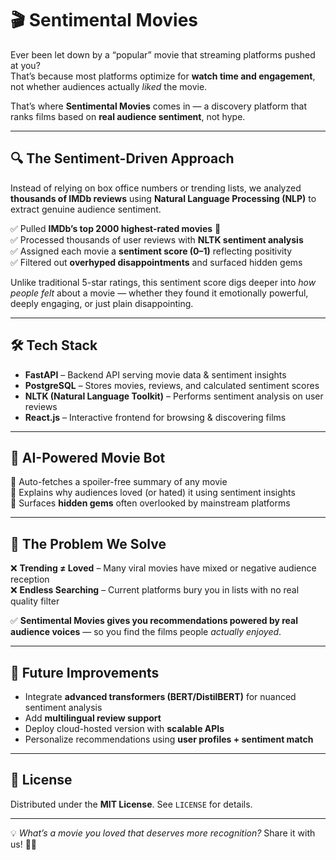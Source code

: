 # 🎬 Sentimental Movies  

Ever been let down by a “popular” movie that streaming platforms pushed at you?  
That’s because most platforms optimize for **watch time and engagement**, not whether audiences actually *liked* the movie.  

That’s where **Sentimental Movies** comes in — a discovery platform that ranks films based on **real audience sentiment**, not hype.  

---

## 🔍 The Sentiment-Driven Approach  

Instead of relying on box office numbers or trending lists, we analyzed **thousands of IMDb reviews** using **Natural Language Processing (NLP)** to extract genuine audience sentiment.  

✅ Pulled **IMDb’s top 2000 highest-rated movies** 🎥  
✅ Processed thousands of user reviews with **NLTK sentiment analysis**  
✅ Assigned each movie a **sentiment score (0–1)** reflecting positivity  
✅ Filtered out **overhyped disappointments** and surfaced hidden gems  

Unlike traditional 5-star ratings, this sentiment score digs deeper into *how people felt* about a movie — whether they found it emotionally powerful, deeply engaging, or just plain disappointing.  

---

## 🛠 Tech Stack  

- **FastAPI** – Backend API serving movie data & sentiment insights  
- **PostgreSQL** – Stores movies, reviews, and calculated sentiment scores  
- **NLTK (Natural Language Toolkit)** – Performs sentiment analysis on user reviews  
- **React.js** – Interactive frontend for browsing & discovering films  

---

## 🤖 AI-Powered Movie Bot  

💬 Auto-fetches a spoiler-free summary of any movie  
💬 Explains why audiences loved (or hated) it using sentiment insights  
💬 Surfaces **hidden gems** often overlooked by mainstream platforms  

---

## 🚀 The Problem We Solve  

❌ **Trending ≠ Loved** – Many viral movies have mixed or negative audience reception  
❌ **Endless Searching** – Current platforms bury you in lists with no real quality filter  

✅ **Sentimental Movies gives you recommendations powered by real audience voices** — so you find the films people *actually enjoyed*.  

---

## 🔮 Future Improvements  

- Integrate **advanced transformers (BERT/DistilBERT)** for nuanced sentiment analysis  
- Add **multilingual review support**  
- Deploy cloud-hosted version with **scalable APIs**  
- Personalize recommendations using **user profiles + sentiment match**  

---

## 📜 License  

Distributed under the **MIT License**. See `LICENSE` for details.  

---

💡 *What’s a movie you loved that deserves more recognition?* Share it with us! 🎥✨
